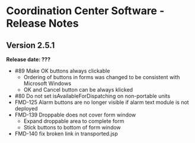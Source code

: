 # Coordination Center Software - Release Notes

## Version 2.5.1

**Release date: ???**

* \#89 Make OK buttons always clickable
  - Ordering of buttons in forms was changed to be consistent with Microsoft Windows
  - OK and Cancel button can be always klicked
* \#80 Do not set isAvailableForDispatching on non-portable units
* FMD-125 Alarm buttons are no longer visible if alarm text module is not deployed
* FMD-139 Droppable does not cover form window
  - Expand droppable area to complete form
  - Stick buttons to bottom of form window
* FMD-140 fix broken link in transported.jsp
